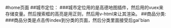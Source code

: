 #home页面
##城市定位：
###城市定位用的是高德地图插件，然后用的vuex来存储变量。然后搜索框的高亮是用正则，然后用v-html来让其渲染。
##商品分类:
###商品分类是点击传index到分类的页面，然后分类里面接受后gai'bian
